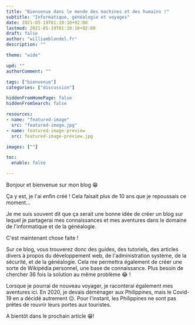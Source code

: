 ```yaml
---
title: "Bienvenue dans le monde des machines et des humains !"
subtitle: "Informatique, généalogie et voyages"
date: 2021-05-19T01:10:10+02:00
lastmod: 2021-05-19T01:10:10+02:00
draft: false
author: "williamblondel.fr"
description: ""

theme: "wide"

upd: ""
authorComment: ""

tags: ["bienvenue"]
categories: ["discussion"]

hiddenFromHomePage: false
hiddenFromSearch: false

resources:
- name: "featured-image"
  src: "featured-image.jpg"
- name: featured-image-preview
  src: featured-image-preview.jpg

images: [""]

toc:
  enable: false

---
```


Bonjour et bienvenue sur mon blog :grin:

Ça y est, je l'ai enfin créé ! Cela faisait plus de 10 ans que je repoussais ce moment...

<!--more-->

Je me suis souvent dit que ça serait une bonne idée de créer un blog sur lequel je partagerai mes connaissances et mes aventures dans le domaine de l'informatique et de la généalogie.

C'est maintenant chose faite !

Sur ce blog, vous trouverez donc des guides, des tutoriels, des articles divers à propos du développement web, de l'administration système, de la sécurité, et de la généalogie. Cela me permettra également de créer une sorte de Wikipédia personnel, une base de connaissance. Plus besoin de chercher 36 fois la solution au même problème :joy: !

Lorsque je pourrai de nouveau voyager, je raconterai également mes aventures ici. En 2020, je devais déménager aux Philippines, mais le Covid-19 en a décidé autrement :pensive:. Pour l'instant, les Philippines ne sont pas prêtes de rouvrir leurs portes aux touristes.

A bientôt dans le prochain article :grin:!
